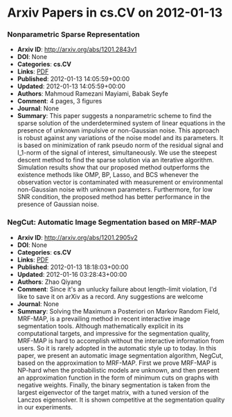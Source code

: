 # Arxiv Papers in cs.CV on 2012-01-13
### Nonparametric Sparse Representation
- **Arxiv ID**: http://arxiv.org/abs/1201.2843v1
- **DOI**: None
- **Categories**: **cs.CV**
- **Links**: [PDF](http://arxiv.org/pdf/1201.2843v1)
- **Published**: 2012-01-13 14:05:59+00:00
- **Updated**: 2012-01-13 14:05:59+00:00
- **Authors**: Mahmoud Ramezani Mayiami, Babak Seyfe
- **Comment**: 4 pages, 3 figures
- **Journal**: None
- **Summary**: This paper suggests a nonparametric scheme to find the sparse solution of the underdetermined system of linear equations in the presence of unknown impulsive or non-Gaussian noise. This approach is robust against any variations of the noise model and its parameters. It is based on minimization of rank pseudo norm of the residual signal and l_1-norm of the signal of interest, simultaneously. We use the steepest descent method to find the sparse solution via an iterative algorithm. Simulation results show that our proposed method outperforms the existence methods like OMP, BP, Lasso, and BCS whenever the observation vector is contaminated with measurement or environmental non-Gaussian noise with unknown parameters. Furthermore, for low SNR condition, the proposed method has better performance in the presence of Gaussian noise.



### NegCut: Automatic Image Segmentation based on MRF-MAP
- **Arxiv ID**: http://arxiv.org/abs/1201.2905v2
- **DOI**: None
- **Categories**: **cs.CV**
- **Links**: [PDF](http://arxiv.org/pdf/1201.2905v2)
- **Published**: 2012-01-13 18:18:03+00:00
- **Updated**: 2012-01-16 03:28:43+00:00
- **Authors**: Zhao Qiyang
- **Comment**: Since it's an unlucky failure about length-limit violation, I'd like
  to save it on arXiv as a record. Any suggestions are welcome
- **Journal**: None
- **Summary**: Solving the Maximum a Posteriori on Markov Random Field, MRF-MAP, is a prevailing method in recent interactive image segmentation tools. Although mathematically explicit in its computational targets, and impressive for the segmentation quality, MRF-MAP is hard to accomplish without the interactive information from users. So it is rarely adopted in the automatic style up to today. In this paper, we present an automatic image segmentation algorithm, NegCut, based on the approximation to MRF-MAP. First we prove MRF-MAP is NP-hard when the probabilistic models are unknown, and then present an approximation function in the form of minimum cuts on graphs with negative weights. Finally, the binary segmentation is taken from the largest eigenvector of the target matrix, with a tuned version of the Lanczos eigensolver. It is shown competitive at the segmentation quality in our experiments.



